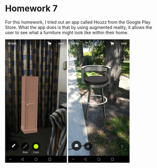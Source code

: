 # Homework 7
For this homework, I tried out an app called Houzz from the Google Play Store. What the app does is that by using augmented reality, it allows the user to see what a furniture might look like within their home.

<p float="left">
  <img src="https://raw.githubusercontent.com/Jtrinh3/CS428-Assignment-Page/master/Homeworks/Homework%20Week%207/HouzzInside%5B1%5D.jpg" width="40%">
  <img src="https://raw.githubusercontent.com/Jtrinh3/CS428-Assignment-Page/master/Homeworks/Homework%20Week%207/HouzzOutside%5B1%5D.jpg" width="40%">
</p>
